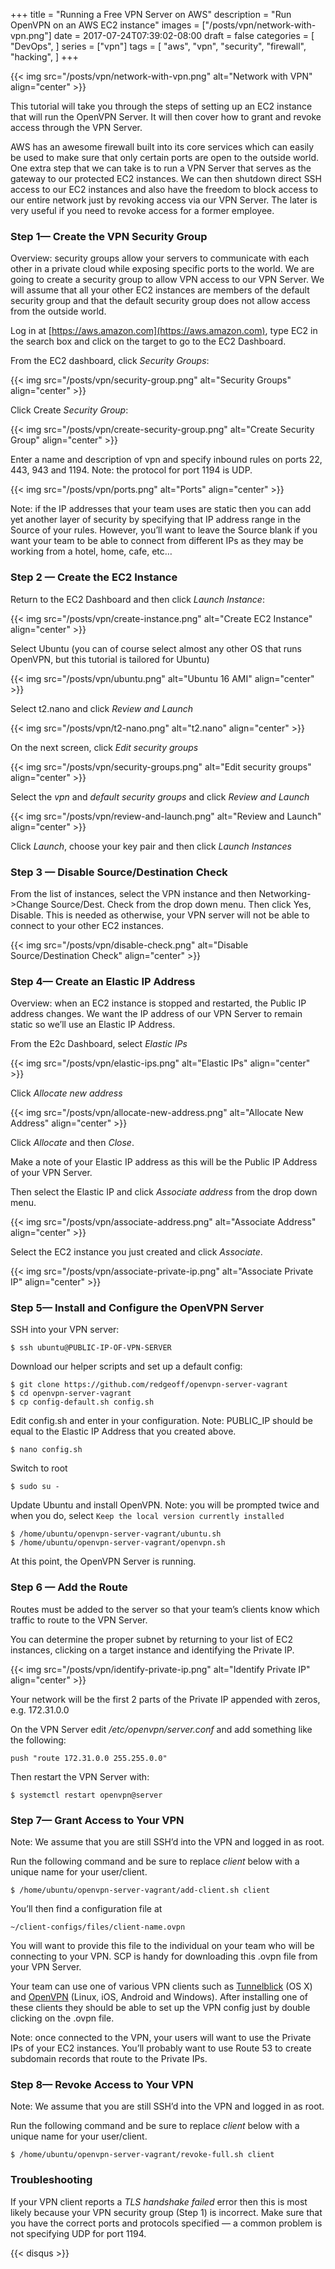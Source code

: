 +++
title = "Running a Free VPN Server on AWS"
description = "Run OpenVPN on an AWS EC2 instance"
images = ["/posts/vpn/network-with-vpn.png"]
date = 2017-07-24T07:39:02-08:00
draft = false
categories = [
  "DevOps",
]
series = ["vpn"]
tags = [
  "aws",
  "vpn",
  "security",
  "firewall",
  "hacking",
]
+++

{{< img src="/posts/vpn/network-with-vpn.png" alt="Network with VPN" align="center" >}}

This tutorial will take you through the steps of setting up an EC2 instance that will run the OpenVPN Server. It will then cover how to grant and revoke access through the VPN Server.

AWS has an awesome firewall built into its core services which can easily be used to make sure that only certain ports are open to the outside world. One extra step that we can take is to run a VPN Server that serves as the gateway to our protected EC2 instances. We can then shutdown direct SSH access to our EC2 instances and also have the freedom to block access to our entire network just by revoking access via our VPN Server. The later is very useful if you need to revoke access for a former employee.

### Step 1— Create the VPN Security Group

Overview: security groups allow your servers to communicate with each other in a private cloud while exposing specific ports to the world. We are going to create a security group to allow VPN access to our VPN Server. We will assume that all your other EC2 instances are members of the default security group and that the default security group does not allow access from the outside world.

Log in at [https://aws.amazon.com](https://aws.amazon.com), type EC2 in the search box and click on the target to go to the EC2 Dashboard.

From the EC2 dashboard, click _Security Groups_:

{{< img src="/posts/vpn/security-group.png" alt="Security Groups" align="center" >}}

Click Create _Security Group_:

{{< img src="/posts/vpn/create-security-group.png" alt="Create Security Group" align="center" >}}

Enter a name and description of vpn and specify inbound rules on ports 22, 443, 943 and 1194. Note: the protocol for port 1194 is UDP.

{{< img src="/posts/vpn/ports.png" alt="Ports" align="center" >}}

Note: if the IP addresses that your team uses are static then you can add yet another layer of security by specifying that IP address range in the Source of your rules. However, you’ll want to leave the Source blank if you want your team to be able to connect from different IPs as they may be working from a hotel, home, cafe, etc…

### Step 2 — Create the EC2 Instance

Return to the EC2 Dashboard and then click _Launch Instance_:

{{< img src="/posts/vpn/create-instance.png" alt="Create EC2 Instance" align="center" >}}

Select Ubuntu (you can of course select almost any other OS that runs OpenVPN, but this tutorial is tailored for Ubuntu)

{{< img src="/posts/vpn/ubuntu.png" alt="Ubuntu 16 AMI" align="center" >}}

Select t2.nano and click _Review and Launch_

{{< img src="/posts/vpn/t2-nano.png" alt="t2.nano" align="center" >}}

On the next screen, click _Edit security groups_

{{< img src="/posts/vpn/security-groups.png" alt="Edit security groups" align="center" >}}

Select the _vpn_ and _default security groups_ and click _Review and Launch_

{{< img src="/posts/vpn/review-and-launch.png" alt="Review and Launch" align="center" >}}

Click _Launch_, choose your key pair and then click _Launch Instances_

### Step 3 — Disable Source/Destination Check

From the list of instances, select the VPN instance and then Networking->Change Source/Dest. Check from the drop down menu. Then click Yes, Disable. This is needed as otherwise, your VPN server will not be able to connect to your other EC2 instances.

{{< img src="/posts/vpn/disable-check.png" alt="Disable Source/Destination Check" align="center" >}}

### Step 4— Create an Elastic IP Address

Overview: when an EC2 instance is stopped and restarted, the Public IP address changes. We want the IP address of our VPN Server to remain static so we’ll use an Elastic IP Address.

From the E2c Dashboard, select _Elastic IPs_

{{< img src="/posts/vpn/elastic-ips.png" alt="Elastic IPs" align="center" >}}

Click _Allocate new address_

{{< img src="/posts/vpn/allocate-new-address.png" alt="Allocate New Address" align="center" >}}

Click _Allocate_ and then _Close_.

Make a note of your Elastic IP address as this will be the Public IP Address of your VPN Server.

Then select the Elastic IP and click _Associate address_ from the drop down menu.

{{< img src="/posts/vpn/associate-address.png" alt="Associate Address" align="center" >}}

Select the EC2 instance you just created and click _Associate_.

{{< img src="/posts/vpn/associate-private-ip.png" alt="Associate Private IP" align="center" >}}

### Step 5— Install and Configure the OpenVPN Server

SSH into your VPN server:

```
$ ssh ubuntu@PUBLIC-IP-OF-VPN-SERVER
```

Download our helper scripts and set up a default config:

```
$ git clone https://github.com/redgeoff/openvpn-server-vagrant
$ cd openvpn-server-vagrant
$ cp config-default.sh config.sh
```

Edit config.sh and enter in your configuration. Note: PUBLIC_IP should be equal to the Elastic IP Address that you created above.

```
$ nano config.sh
```

Switch to root

```
$ sudo su -
```

Update Ubuntu and install OpenVPN. Note: you will be prompted twice and when you do, select `Keep the local version currently installed`

```
$ /home/ubuntu/openvpn-server-vagrant/ubuntu.sh
$ /home/ubuntu/openvpn-server-vagrant/openvpn.sh
```

At this point, the OpenVPN Server is running.

### Step 6 — Add the Route

Routes must be added to the server so that your team’s clients know which traffic to route to the VPN Server.

You can determine the proper subnet by returning to your list of EC2 instances, clicking on a target instance and identifying the Private IP.

{{< img src="/posts/vpn/identify-private-ip.png" alt="Identify Private IP" align="center" >}}

Your network will be the first 2 parts of the Private IP appended with zeros, e.g. 172.31.0.0

On the VPN Server edit _/etc/openvpn/server.conf_ and add something like the following:

```
push "route 172.31.0.0 255.255.0.0"
```

Then restart the VPN Server with:

```
$ systemctl restart openvpn@server
```

### Step 7— Grant Access to Your VPN

Note: We assume that you are still SSH’d into the VPN and logged in as root.

Run the following command and be sure to replace _client_ below with a unique name for your user/client.

```
$ /home/ubuntu/openvpn-server-vagrant/add-client.sh client
```

You’ll then find a configuration file at

```
~/client-configs/files/client-name.ovpn
```

You will want to provide this file to the individual on your team who will be connecting to your VPN. SCP is handy for downloading this .ovpn file from your VPN Server.

Your team can use one of various VPN clients such as [Tunnelblick](https://tunnelblick.net/) (OS X) and [OpenVPN](https://openvpn.net/community-downloads/) (Linux, iOS, Android and Windows). After installing one of these clients they should be able to set up the VPN config just by double clicking on the .ovpn file.

Note: once connected to the VPN, your users will want to use the Private IPs of your EC2 instances. You’ll probably want to use Route 53 to create subdomain records that route to the Private IPs.

### Step 8— Revoke Access to Your VPN

Note: We assume that you are still SSH’d into the VPN and logged in as root.

Run the following command and be sure to replace _client_ below with a unique name for your user/client.

```
$ /home/ubuntu/openvpn-server-vagrant/revoke-full.sh client
```

### Troubleshooting

If your VPN client reports a _TLS handshake failed_ error then this is most likely because your VPN security group (Step 1) is incorrect. Make sure that you have the correct ports and protocols specified — a common problem is not specifying UDP for port 1194.

{{< disqus >}}